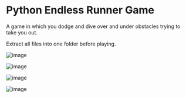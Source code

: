 # Python Endless Runner Game

A game in which you dodge and dive over and under obstacles trying to take you out.

Extract all files into one folder before playing.


![image](https://github.com/user-attachments/assets/b47c8948-d85c-4823-8ea0-dbe5174363d4)


![image](https://github.com/user-attachments/assets/4074d870-9ffb-43a5-bab2-591679cb4beb)


![image](https://github.com/user-attachments/assets/0d4584bf-a49d-4748-9d9a-e2646f0316d8)


![image](https://github.com/user-attachments/assets/70ab26c0-f111-437b-af06-324513c9774f)


